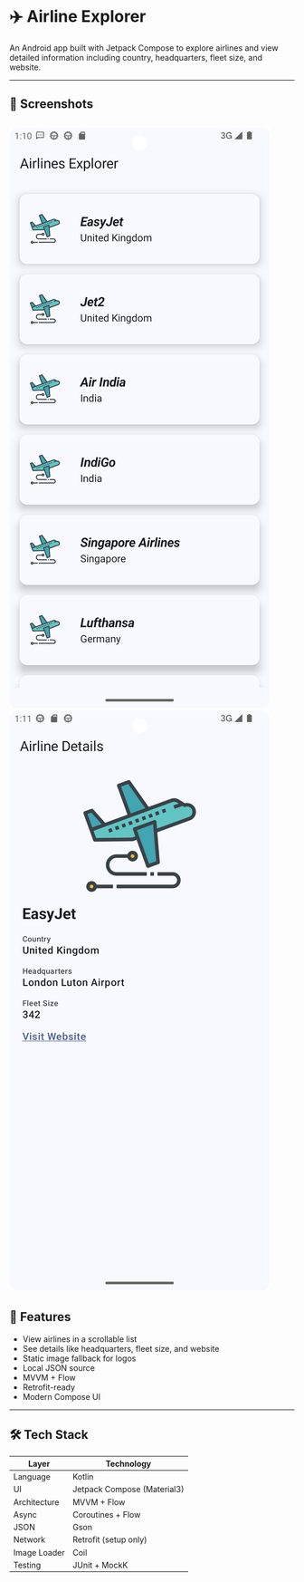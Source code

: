 # ✈️ Airline Explorer

An Android app built with Jetpack Compose to explore airlines and view detailed information including country, headquarters, fleet size, and website.

---

## 📱 Screenshots

![Airline List](assets/screenshot1.png)
![Airline Detail](assets/screenshot2.png)
---

## 📄 Features

- View airlines in a scrollable list
- See details like headquarters, fleet size, and website
- Static image fallback for logos
- Local JSON source
- MVVM + Flow
- Retrofit-ready
- Modern Compose UI

---

## 🛠 Tech Stack

| Layer        | Technology                  |
|--------------|------------------------------|
| Language     | Kotlin                       |
| UI           | Jetpack Compose (Material3)  |
| Architecture | MVVM + Flow                  |
| Async        | Coroutines + Flow            |
| JSON         | Gson                         |
| Network      | Retrofit (setup only)        |
| Image Loader | Coil                         |
| Testing      | JUnit + MockK                |

